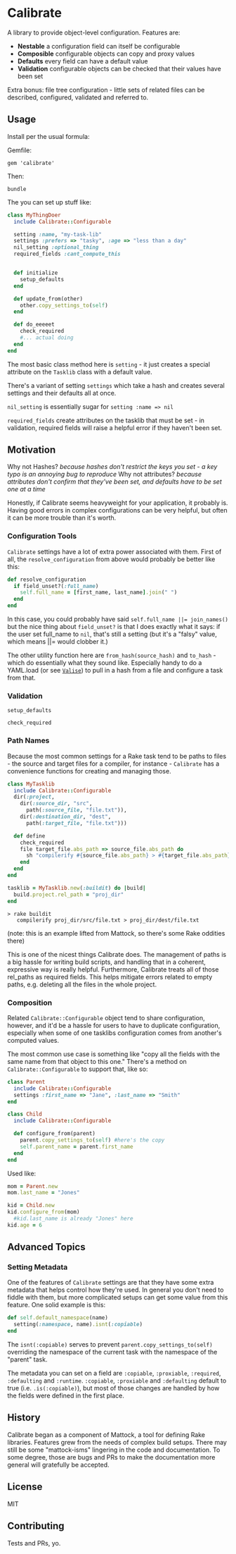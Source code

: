 # Calibrate

A library to provide object-level configuration. Features are:

* __Nestable__ a configuration field can itself be configurable
* __Composible__ configurable objects can copy and proxy values
* __Defaults__ every field can have a default value
* __Validation__ configurable objects can be checked that their values have
  been set

Extra bonus: file tree configuration - little sets of related files can be
described, configured, validated and referred to.

## Usage

Install per the usual formula:

Gemfile:
```
gem 'calibrate'
```

Then:
```
bundle
```

The you can set up stuff like:

```ruby
class MyThingDoer
  include Calibrate::Configurable

  setting :name, "my-task-lib"
  settings :prefers => "tasky", :age => "less than a day"
  nil_setting :optional_thing
  required_fields :cant_compute_this


  def initialize
    setup_defaults
  end

  def update_from(other)
    other.copy_settings_to(self)
  end

  def do_eeeeet
    check_required
    #... actual doing
  end
end
```

The most basic class method here is `setting` - it just creates a special
attribute on the `Tasklib` class with a default value.

There's a variant of setting `settings` which take a hash and creates several
settings and their defaults all at once.

`nil_setting` is essentially sugar for `setting :name => nil`

`required_fields` create attributes on the tasklib that must be set - in
validation, required fields will raise a helpful error if they haven't been
set.

## Motivation

Why not Hashes? _because hashes don't restrict the keys you set - a key typo is
an annoying bug to reproduce_ Why not attributes? _because attributes don't
confirm that they've been set, and defaults have to be set one at a time_

Honestly, if Calibrate seems heavyweight for your application, it probably
is. Having good errors in complex configurations can be very helpful, but often
it can be more trouble than it's worth.

### Configuration Tools

`Calibrate` settings have a lot of extra power associated with
them.  First of all, the `resolve_configuration` from above would probably be
better like this:

```ruby
def resolve_configuration
  if field_unset?(:full_name)
    self.full_name = [first_name, last_name].join(" ")
  end
end
```

In this case, you could probably have said `self.full_name ||= join_names()`
but the nice thing about `field_unset?` is that I does exactly what it says: if
the user set full_name to `nil`, that's still a setting (but it's a "falsy"
value, which means ||= would clobber it.)

The other utility function here are `from_hash(source_hash)` and `to_hash` -
which do essentially what they sound like. Especially handy to do a YAML.load
(or see [`Valise`](https://github.com/nyarly/valise)) to pull in a hash
from a file and configure a task from that.

### Validation

```
setup_defaults

check_required
```

### Path Names

Because the most common settings for a Rake task tend to be paths to files -
the source and target files for a compiler, for instance - `Calibrate` has a
convenience functions for creating and managing those.

```ruby
class MyTasklib
  include Calibrate::Configurable
  dir(:project,
    dir(:source_dir, "src",
      path(:source_file, "file.txt")),
    dir(:destination_dir, "dest",
      path(:target_file, "file.txt")))

  def define
    check_required
    file target_file.abs_path => source_file.abs_path do
      sh "compilerify #{source_file.abs_path} > #{target_file.abs_path}"
    end
  end
end
```

```ruby
tasklib = MyTasklib.new(:buildit) do |build|
  build.project.rel_path = "proj_dir"
end
```

```
> rake buildit
   compilerify proj_dir/src/file.txt > proj_dir/dest/file.txt
```

(note: this is an example lifted from Mattock, so there's some Rake oddities there)

This is one of the nicest things Calibrate does. The management of paths is a big
hassle for writing build scripts, and handling that in a coherent, expressive
way is really helpful. Furthermore, Calibrate treats all of those rel_paths as
required fields.  This helps mitigate errors related to empty paths, e.g.
deleting all the files in the whole project.

### Composition

Related `Calibrate::Configurable` object tend to share configuration, however,
and it'd be a hassle for users to have to duplicate configuration, especially
when some of one tasklibs configuration comes from another's computed values.

The most common use case is something like "copy all the fields with the same
name from that object to this one." There's a method on `Calibrate::Configurable`
to support that, like so:

```ruby
class Parent
  include Calibrate::Configurable
  settings :first_name => "Jane", :last_name => "Smith"
end

class Child
  include Calibrate::Configurable

  def configure_from(parent)
    parent.copy_settings_to(self) #here's the copy
    self.parent_name = parent.first_name
  end
end
```

Used like:
```ruby
mom = Parent.new
mom.last_name = "Jones"

kid = Child.new
kid.configure_from(mom)
  #kid.last_name is already "Jones" here
kid.age = 6
```

## Advanced Topics

### Setting Metadata

One of the features of `Calibrate` settings are that they have some extra
metadata that helps control how they're used. In general you don't need to
fiddle with them, but more complicated setups can get some value from
this feature. One solid example is this:

```ruby
def self.default_namespace(name)
  setting(:namespace, name).isnt(:copiable)
end
```

The `isnt(:copiable)`
serves to prevent `parent.copy_settings_to(self)` overriding the namespace of
the current task with the namespace of the "parent" task.

The metadata you can set on a field are `:copiable`, `:proxiable`, `:required`,
`:defaulting` and `:runtime`. `:copiable`, `:proxiable` and `:defaulting`
default to true (i.e. `.is(:copiable)`), but most of those changes are handled
by how the fields were defined in the first place.

## History

Calibrate began as a component of Mattock, a tool for defining Rake
libraries. Features grew from the needs of complex build setups.  There may
still be some "mattock-isms" lingering in the code and documentation. To some
degree, those are bugs and PRs to make the documentation more general will
gratefully be accepted.

## License

MIT

## Contributing

Tests and PRs, yo.
